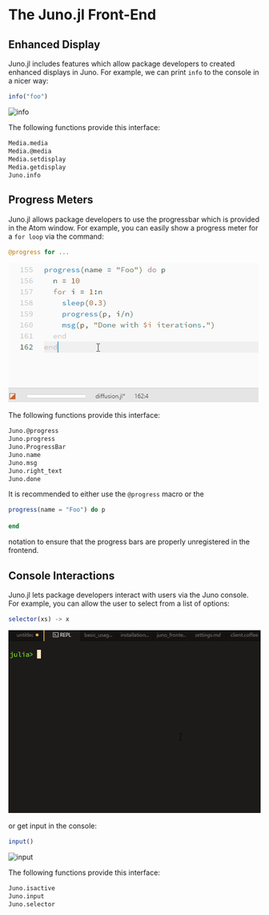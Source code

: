 # The Juno.jl Front-End

## Enhanced Display

Juno.jl includes features which allow package developers to created enhanced displays
in Juno. For example, we can print `info` to the console in a nicer way:

```julia
info("foo")
```

![info](../assets/info.gif)

The following functions provide this interface:

```@docs
Media.media
Media.@media
Media.setdisplay
Media.getdisplay
Juno.info
```

## Progress Meters

Juno.jl allows package developers to use the progressbar which is provided in the
Atom window. For example, you can easily show a progress meter for a `for loop`
via the command:

```julia
@progress for ...
```

![progress](../assets/progress.gif)

The following functions provide this interface:

```@docs
Juno.@progress
Juno.progress
Juno.ProgressBar
Juno.name
Juno.msg
Juno.right_text
Juno.done
```

It is recommended to either use the `@progress` macro or the
```julia
progress(name = "Foo") do p

end
```
notation to ensure that the progress bars are properly unregistered in the
frontend.

## Console Interactions

Juno.jl lets package developers interact with users via the Juno console. For example,
you can allow the user to select from a list of options:

```julia
selector(xs) -> x
```

![selector](../assets/selector.gif)

or get input in the console:

```julia
input()
```

![input](../assets/input.gif)

The following functions provide this interface:

```@docs
Juno.isactive
Juno.input
Juno.selector
```
